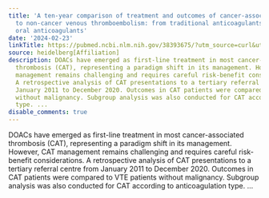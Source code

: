 ```yaml
---
title: 'A ten-year comparison of treatment and outcomes of cancer-associated thrombosis
  to non-cancer venous thromboembolism: from traditional anticoagulants to direct
  oral anticoagulants'
date: '2024-02-23'
linkTitle: https://pubmed.ncbi.nlm.nih.gov/38393675/?utm_source=curl&utm_medium=rss&utm_campaign=pubmed-2&utm_content=1FakS-2QOkCT8HsMOQP1bCRQ4YzyumYOmxmF0moLsQ3dFB1E9V&fc=20220326224207&ff=20240223170739&v=2.18.0.post9+e462414
source: heidelberg[Affiliation]
description: DOACs have emerged as first-line treatment in most cancer-associated
  thrombosis (CAT), representing a paradigm shift in its management. However, CAT
  management remains challenging and requires careful risk-benefit considerations.
  A retrospective analysis of CAT presentations to a tertiary referral centre from
  January 2011 to December 2020. Outcomes in CAT patients were compared to VTE patients
  without malignancy. Subgroup analysis was also conducted for CAT according to anticoagulation
  type. ...
disable_comments: true
---
```

DOACs have emerged as first-line treatment in most cancer-associated thrombosis (CAT), representing a paradigm shift in its management. However, CAT management remains challenging and requires careful risk-benefit considerations. A retrospective analysis of CAT presentations to a tertiary referral centre from January 2011 to December 2020. Outcomes in CAT patients were compared to VTE patients without malignancy. Subgroup analysis was also conducted for CAT according to anticoagulation type. ...